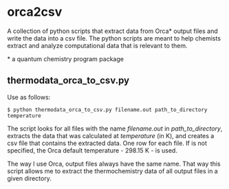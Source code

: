 # orca2csv
A collection of python scripts that extract data from Orca* output files and write the data into a csv file. The python scripts are meant to help chemists extract and analyze computational data that is relevant to them.

\* a quantum chemistry program package

## thermodata_orca_to_csv.py
Use as follows:

    $ python thermodata_orca_to_csv.py filename.out path_to_directory temperature

The script looks for all files with the name *filename.out* in *path_to_directory*, extracts the data that was calculated at *temperature* (in K), and creates a csv file that contains the extracted data. One row for each file. If <temperature> is not specified, the Orca default temperature - 298.15 K - is used.

The way I use Orca, output files always have the same name. That way this script allows me to extract the thermochemistry data of all output files in a given directory.
